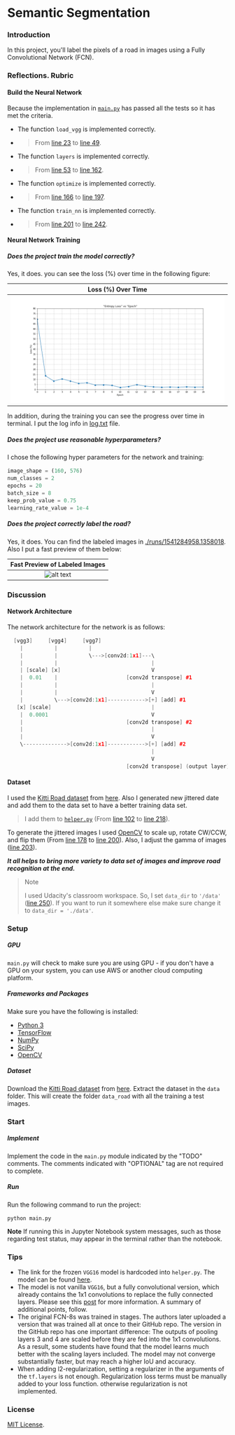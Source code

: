 # Semantic Segmentation
### Introduction
In this project, you'll label the pixels of a road in images using a Fully Convolutional Network (FCN).



[//]: # "Image References"

[image1]: ./images/loss.png "Loss (%) over time"
[image2]: ./images/result.gif "Fast Preview of Labeled Images"



### Reflections. Rubric

#### Build the Neural Network

Because the implementation in [`main.py`](https://github.com/mhBahrami/CarND-Semantic-Segmentation/blob/master/main.py) has passed all the tests so it has met the criteria.

- The function `load_vgg` is implemented correctly.

- > From [line 23](https://github.com/mhBahrami/CarND-Semantic-Segmentation/blob/master/main.py#L23) to [line 49](https://github.com/mhBahrami/CarND-Semantic-Segmentation/blob/master/main.py#L49). 

- The function `layers` is implemented correctly.

- > From [line 53](https://github.com/mhBahrami/CarND-Semantic-Segmentation/blob/master/main.py#L53) to [line 162](https://github.com/mhBahrami/CarND-Semantic-Segmentation/blob/master/main.py#L162). 

- The function `optimize` is implemented correctly.

- > From [line 166](https://github.com/mhBahrami/CarND-Semantic-Segmentation/blob/master/main.py#L166) to [line 197](https://github.com/mhBahrami/CarND-Semantic-Segmentation/blob/master/main.py#L197). 

- The function `train_nn` is implemented correctly.

- > From [line 201](https://github.com/mhBahrami/CarND-Semantic-Segmentation/blob/master/main.py#L201) to [line 242](https://github.com/mhBahrami/CarND-Semantic-Segmentation/blob/master/main.py#L242). 

#### Neural Network Training

##### Does the project train the model correctly?

Yes, it does. you can see the loss (%) over time in the following figure:

| Loss (%) Over Time  |
| :-----------------: |
| ![alt text][image1] |

In addition, during the training you can see the progress over time in terminal. I put the log info in [log.txt](https://github.com/mhBahrami/CarND-Semantic-Segmentation/blob/master/log.txt) file.

##### Does the project use reasonable hyperparameters?

I chose the following hyper parameters for the network and training:

```python
image_shape = (160, 576)
num_classes = 2
epochs = 20
batch_size = 8
keep_prob_value = 0.75
learning_rate_value = 1e-4
```

##### Does the project correctly label the road?

Yes, it does. You can find the labeled images in [./runs/1541284958.1358018](https://github.com/mhBahrami/CarND-Semantic-Segmentation/tree/master/runs/1541284958.1358018). Also I put a fast preview of them below:

| Fast Preview of Labeled Images |
| :----------------------------: |
|      ![alt text][image2]       |

### Discussion 

#### Network Architecture

The network architecture for the network is as follows:

```c++
  [vgg3]     [vgg4]     [vgg7]
    |          |          |
    |          |          \--->[conv2d:1x1]---\
    |          |                              |
    | [scale] [x]                             V
    |  0.01    |                      [conv2d transpose] #1
    |          |                              |
    |          |                              V
    |          \--->[conv2d:1x1]------------>[+] [add] #1
   [x] [scale]                                |
    |  0.0001                                 V
    |                                 [conv2d transpose] #2
    |                                         |
    |                                         V
    \-------------->[conv2d:1x1]------------>[+] [add] #2
                                              |
                                              V
                                      [conv2d transpose] (output layer)
```

#### Dataset

I used the [Kitti Road dataset](http://www.cvlibs.net/datasets/kitti/eval_road.php) from [here](http://www.cvlibs.net/download.php?file=data_road.zip). Also I generated new jittered date and add them to the data set to have a better training data set. 

> I add them to [`helper.py`](https://github.com/mhBahrami/CarND-Semantic-Segmentation/blob/master/helper.py) (From [line 102](https://github.com/mhBahrami/CarND-Semantic-Segmentation/blob/master/helper.py#L102) to [line 218](https://github.com/mhBahrami/CarND-Semantic-Segmentation/blob/master/helper.py#L218)).

To generate the jittered images I used [OpenCV](https://opencv-python-tutroals.readthedocs.io/en/latest/py_tutorials/py_setup/py_table_of_contents_setup/py_table_of_contents_setup.html#py-table-of-content-setup) to scale up, rotate CW/CCW, and flip them (From [line 178](https://github.com/mhBahrami/CarND-Semantic-Segmentation/blob/master/helper.py#L178) to [line 200](https://github.com/mhBahrami/CarND-Semantic-Segmentation/blob/master/helper.py#L200)). Also, I adjust the gamma of images ([line 203](https://github.com/mhBahrami/CarND-Semantic-Segmentation/blob/master/helper.py#L203)).

***It all helps to bring more variety to data set of images and improve road recognition at the end.***

> Note
>
> I used Udacity's classroom workspace. So, I set `data_dir` to `'/data'` ([line 250](https://github.com/mhBahrami/CarND-Semantic-Segmentation/blob/master/main.py#L250)). If you want to run it somewhere else make sure change it to `data_dir = './data'`.

### Setup

##### GPU
`main.py` will check to make sure you are using GPU - if you don't have a GPU on your system, you can use AWS or another cloud computing platform.
##### Frameworks and Packages
Make sure you have the following is installed:
 - [Python 3](https://www.python.org/)
 - [TensorFlow](https://www.tensorflow.org/)
 - [NumPy](http://www.numpy.org/)
 - [SciPy](https://www.scipy.org/)
 - [OpenCV](https://opencv-python-tutroals.readthedocs.io/en/latest/py_tutorials/py_setup/py_table_of_contents_setup/py_table_of_contents_setup.html#py-table-of-content-setup)
##### Dataset
Download the [Kitti Road dataset](http://www.cvlibs.net/datasets/kitti/eval_road.php) from [here](http://www.cvlibs.net/download.php?file=data_road.zip).  Extract the dataset in the `data` folder.  This will create the folder `data_road` with all the training a test images.

### Start
##### Implement
Implement the code in the `main.py` module indicated by the "TODO" comments.
The comments indicated with "OPTIONAL" tag are not required to complete.

##### Run
Run the following command to run the project:
```
python main.py
```
**Note** If running this in Jupyter Notebook system messages, such as those regarding test status, may appear in the terminal rather than the notebook.

 ### Tips
- The link for the frozen `VGG16` model is hardcoded into `helper.py`.  The model can be found [here](https://s3-us-west-1.amazonaws.com/udacity-selfdrivingcar/vgg.zip).
- The model is not vanilla `VGG16`, but a fully convolutional version, which already contains the 1x1 convolutions to replace the fully connected layers. Please see this [post](https://s3-us-west-1.amazonaws.com/udacity-selfdrivingcar/forum_archive/Semantic_Segmentation_advice.pdf) for more information.  A summary of additional points, follow. 
- The original FCN-8s was trained in stages. The authors later uploaded a version that was trained all at once to their GitHub repo.  The version in the GitHub repo has one important difference: The outputs of pooling layers 3 and 4 are scaled before they are fed into the 1x1 convolutions.  As a result, some students have found that the model learns much better with the scaling layers included. The model may not converge substantially faster, but may reach a higher IoU and accuracy. 
- When adding l2-regularization, setting a regularizer in the arguments of the `tf.layers` is not enough. Regularization loss terms must be manually added to your loss function. otherwise regularization is not implemented.

### License
[MIT License](https://github.com/mhBahrami/CarND-Semantic-Segmentation/blob/master/LICENSE).
